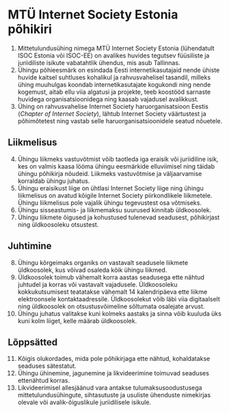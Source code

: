 # MTÜ Internet Society Estonia põhikiri

1. Mittetulundusühing nimega MTÜ Internet Society Estonia (lühendatult ISOC Estonia või ISOC-EE) on avalikes huvides tegutsev füüsiliste ja juriidiliste isikute vabatahtlik ühendus, mis asub Tallinnas.
2. Ühingu põhieesmärk on esindada Eesti interneti­kasutajaid nende ühiste huvide kaitsel suhtluses kohalikul ja rahvusvahelisel tasandil, milleks ühing muuhulgas koondab interneti­kasutajate kogukondi ning nende kogemust, aitab ellu viia algatusi ja projekte, teeb koostööd sarnaste huvidega organisatsioonidega ning kaasab vajadusel avalikkust.
3. Ühing on rahvusvahelise Internet Society haruorganisatsioon Eestis (_Chapter of Internet Society_), lähtub Internet Society väärtustest ja põhimõtetest ning vastab selle haruorganisatsioonidele seatud nõuetele.

## Liikmelisus

4. Ühingu liikmeks vastuvõtmist võib taotleda iga eraisik või juriidiline isik, kes on valmis kaasa lööma ühingu eesmärkide elluviimisel ning täidab ühingu põhikirja nõudeid. Liikmeks vastuvõtmise ja väljaarvamise korraldab ühingu juhatus.
5. Ühingu eraisikust liige on ühtlasi Internet Society liige ning ühingu liikmelisus on avatud kõigile Internet Society piirkondlikele liikmetele. Ühingu liikmelisus pole vajalik ühingu tegevustest osa võtmiseks.
6. Ühingu sisseastumis- ja liikmemaksu suurused kinnitab üldkoosolek.
7. Ühingu liikmete õigused ja kohustused tulenevad seadusest, põhikirjast ning üldkoosoleku otsustest.

## Juhtimine

8. Ühingu kõrgeimaks organiks on vastavalt seadusele liikmete üldkoosolek, kus võivad osaleda kõik ühingu liikmed.
9. Üldkoosolek toimub vähemalt korra aastas seadusega ette nähtud juhtudel ja korras või vastavalt vajadusele. Üldkoosoleku kokkukutsumisest teatatakse vähemalt 14 kalendripäeva ette liikme elektroonsele kontaktaadressile. Üldkoosolekut võib läbi viia digitaalselt ning üldkoosolek on otsustusvõimeline sõltumata osalejate arvust.
10. Ühingu juhatus valitakse kuni kolmeks aastaks ja sinna võib kuuluda üks kuni kolm liiget, kelle määrab üldkoosolek.

## Lõppsätted

11. Kõigis olukordades, mida pole põhikirjaga ette nähtud, kohaldatakse seaduses sätestatut.
12. Ühingu ühinemine, jagunemine ja likvideerimine toimuvad seaduses ettenähtud korras.
13. Likvideerimisel allesjäänud vara antakse tulumaksusoodustusega mittetulundusühingute, sihtasutuste ja usuliste ühenduste nimekirjas olevale või avalik-õiguslikule juriidilisele isikule.
